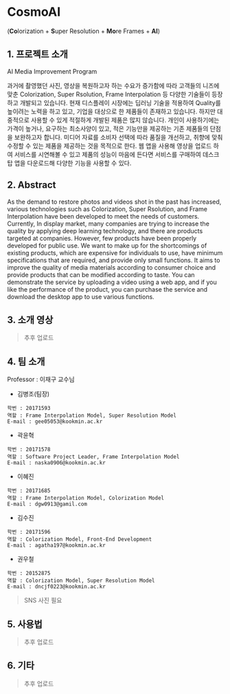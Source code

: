 # CosmoAI  
(**Co**lorization + **S**uper Resolution + **Mo**re Frames + **AI**)

## 1. 프로젝트 소개

AI Media Improvement Program

과거에 촬영했던 사진, 영상을 복원하고자 하는 수요가 증가함에 따라 고객들의 니즈에 맞춘 Colorization, Super Rsolution, Frame Interpolation 등 다양한 기술들이 등장하고 개발되고 있습니다. 현재 디스플레이 시장에는 딥러닝 기술을 적용하여 Quality를 높이려는 노력을 하고 있고, 기업을 대상으로 한 제품들이 존재하고 있습니다. 하지만 대중적으로 사용할 수 있게 적절하게 개발된 제품은 많지 않습니다. 개인이 사용하기에는 가격이 높거나, 요구하는 최소사양이 있고, 적은 기능만을 제공하는 기존 제품들의 단점을 보완하고자 합니다. 미디어 자료를 소비자 선택에 따라 품질을 개선하고, 취향에 맞춰 수정할 수 있는 제품을 제공하는 것을 목적으로 한다. 웹 앱을 사용해 영상을 업로드 하여 서비스를 시연해볼 수 있고 제품의 성능이 마음에 든다면 서비스를 구매하여 데스크탑 앱을 다운로드해 다양한 기능을 사용할 수 있다.

## 2. Abstract


As the demand to restore photos and videos shot in the past has increased, various technologies such as Colorization, Super Rsolution, and Frame Interpolation have been developed to meet the needs of customers. Currently, In display market, many companies are trying to increase the quality by applying deep learning technology, and there are products targeted at companies. However, few products have been properly developed for public use. We want to make up for the shortcomings of existing products, which are expensive for individuals to use, have minimum specifications that are required, and provide only small functions. It aims to improve the quality of media materials according to consumer choice and provide products that can be modified according to taste. You can demonstrate the service by uploading a video using a web app, and if you like the performance of the product, you can purchase the service and download the desktop app to use various functions.

## 3. 소개 영상

> 추후 업로드

## 4. 팀 소개

Professor : 이재구 교수님

* 김병조(팀장)  
```
학번 : 20171593  
역할 : Frame Interpolation Model, Super Resolution Model  
E-mail : gee05053@kookmin.ac.kr
```

* 곽윤혁  
```
학번 : 20171578  
역할 : Software Project Leader, Frame Interpolation Model  
E-mail : naska0906@kookmin.ac.kr
```

* 이혜진  
```
학번 : 20171685  
역할 : Frame Interpolation Model, Colorization Model  
E-mail : dgw0913@gamil.com
```

* 김수진  
```
학번 : 20171596  
역할 : Colorization Model, Front-End Development  
E-mail : agatha197@kookmin.ac.kr
```

* 권우철  
```
학번 : 20152875  
역할 : Colorization Model, Super Resolution Model  
E-mail : dncjf0223@kookmin.ac.kr
```


>  SNS 사진 필요

## 5. 사용법

> 추후 업로드

## 6. 기타

> 추후 업로드
